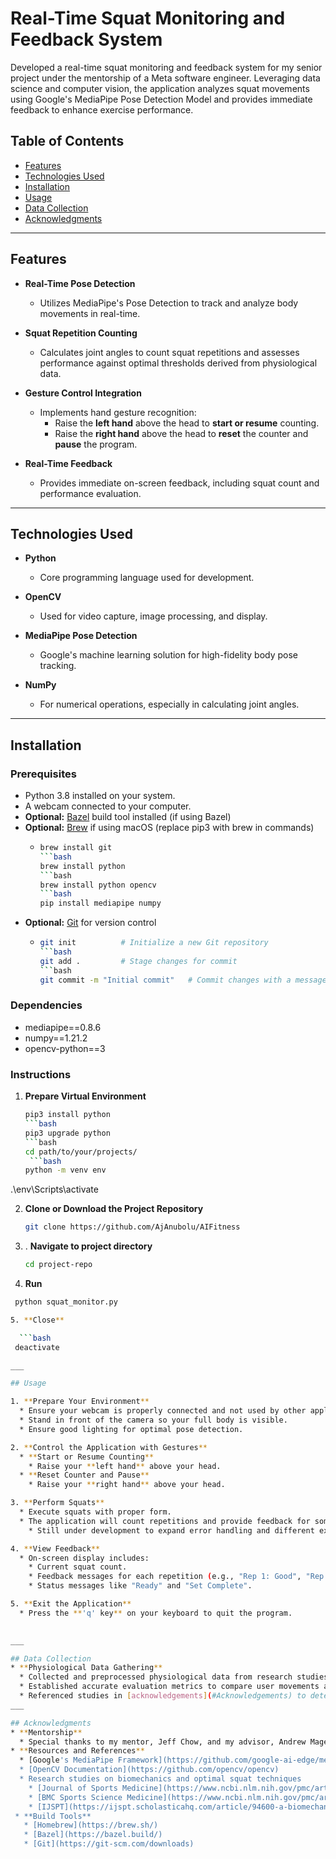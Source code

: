 # Real-Time Squat Monitoring and Feedback System

Developed a real-time squat monitoring and feedback system for my senior project under the mentorship of a Meta software engineer. Leveraging data science and computer vision, the application analyzes squat movements using Google's MediaPipe Pose Detection Model and provides immediate feedback to enhance exercise performance.

## Table of Contents

- [Features](#features)
- [Technologies Used](#technologies-used)
- [Installation](#installation)
- [Usage](#usage)
- [Data Collection](#data-collection)
- [Acknowledgments](#acknowledgments)

---

## Features

- **Real-Time Pose Detection**
  - Utilizes MediaPipe's Pose Detection to track and analyze body movements in real-time.

- **Squat Repetition Counting**
  - Calculates joint angles to count squat repetitions and assesses performance against optimal thresholds derived from physiological data.

- **Gesture Control Integration**
  - Implements hand gesture recognition:
    - Raise the **left hand** above the head to **start or resume** counting.
    - Raise the **right hand** above the head to **reset** the counter and **pause** the program.

- **Real-Time Feedback**
  - Provides immediate on-screen feedback, including squat count and performance evaluation.

---

## Technologies Used

- **Python**
  - Core programming language used for development.

- **OpenCV**
  - Used for video capture, image processing, and display.

- **MediaPipe Pose Detection**
  - Google's machine learning solution for high-fidelity body pose tracking.

- **NumPy**
  - For numerical operations, especially in calculating joint angles.

---

## Installation

### Prerequisites

- Python 3.8 installed on your system.
- A webcam connected to your computer.
- **Optional:** [Bazel](https://bazel.build/) build tool installed (if using Bazel)
- **Optional:** [Brew](https://brew.sh/)  if using macOS (replace pip3 with brew in commands)
  - ```bash
    brew install git
    ```bash
    brew install python
    ```bash
    brew install python opencv
    ```bash
    pip install mediapipe numpy

- **Optional:** [Git](https://git-scm.com/downloads) for version control
  - ```bash
    git init          # Initialize a new Git repository
    ```bash
    git add .         # Stage changes for commit
    ```bash
    git commit -m "Initial commit"   # Commit changes with a message


### Dependencies

- mediapipe==0.8.6
- numpy==1.21.2
- opencv-python==3


### Instructions


1. **Prepare Virtual Environment**

   ```bash
   pip3 install python
   ```bash
   pip3 upgrade python
   ```bash
   cd path/to/your/projects/
    ```bash
   python -m venv env
  .\env\Scripts\activate
   



2. **Clone or Download the Project Repository**

   ```bash
   git clone https://github.com/AjAnubolu/AIFitness

3. . **Navigate to project directory**

   ```bash
   cd project-repo
   
4. **Run**
   
 ```bash
  python squat_monitor.py

5. **Close**

   ```bash
  deactivate

___

## Usage

1. **Prepare Your Environment**
   * Ensure your webcam is properly connected and not used by other applications.
   * Stand in front of the camera so your full body is visible.
   * Ensure good lighting for optimal pose detection.

2. **Control the Application with Gestures**
   * **Start or Resume Counting**
     * Raise your **left hand** above your head.
   * **Reset Counter and Pause**
     * Raise your **right hand** above your head.

3. **Perform Squats**
   * Execute squats with proper form.
   * The application will count repetitions and provide feedback for some errors on each squat
     * Still under development to expand error handling and different exercises

4. **View Feedback**
   * On-screen display includes:
     * Current squat count.
     * Feedback messages for each repetition (e.g., "Rep 1: Good", "Rep 2: Heels lifting off floor").
     * Status messages like "Ready" and "Set Complete".

5. **Exit the Application**
   * Press the **'q' key** on your keyboard to quit the program.
  

___

## Data Collection
* **Physiological Data Gathering**
   * Collected and preprocessed physiological data from research studies on optimal squat angles.
   * Established accurate evaluation metrics to compare user movements against optimal thresholds.
   * Referenced studies in [acknowledgements](#Acknowledgements) to determine angular thresholds for repetition counting and feedback
___

## Acknowledgments
* **Mentorship**
   * Special thanks to my mentor, Jeff Chow, and my advisor, Andrew Mageefor guidance and support throughout this project.
* **Resources and References**
   * [Google's MediaPipe Framework](https://github.com/google-ai-edge/mediapipe)
   * [OpenCV Documentation](https://github.com/opencv/opencv) 
   * Research studies on biomechanics and optimal squat techniques
     * [Journal of Sports Medicine](https://www.ncbi.nlm.nih.gov/pmc/articles/PMC4967668/)
     * [BMC Sports Science Medicine](https://www.ncbi.nlm.nih.gov/pmc/articles/PMC6990583/)
     * [IJSPT](https://ijspt.scholasticahq.com/article/94600-a-biomechanical-review-of-the-squat-exercise-implications-for-clinical-practice)
  * **Build Tools**
    * [Homebrew](https://brew.sh/)
    * [Bazel](https://bazel.build/)
    * [Git](https://git-scm.com/downloads)


